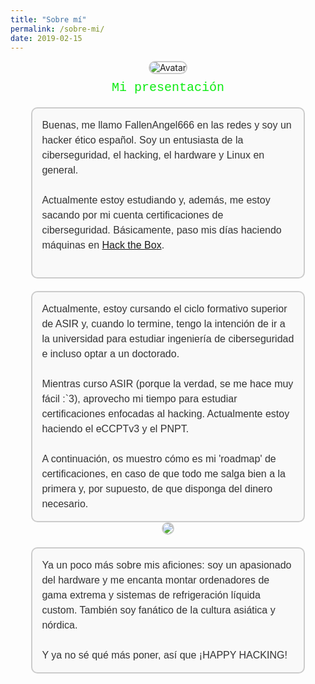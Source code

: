 ```yaml
---
title: "Sobre mí"
permalink: /sobre-mi/
date: 2019-02-15
---
```


<div style="text-align: center;">
  <img src="https://404zzero.github.io/zzero.github.io//assets/images/avatar5.jpeg" alt="Avatar" style="max-width: 150px; border-radius: 15px; border: 2px solid #ccc;">
  <div class="matrix-text" style="margin-top: 10px;">
    Mi presentación
  </div>
  <div class="text-box" style="margin-top: 20px; text-align: left; padding: 15px; border: 2px solid #ccc; border-radius: 10px; background-color: #f9f9f9; width: 80%; max-width: 600px; margin-left: auto; margin-right: auto;">
    Buenas, me llamo FallenAngel666 en las redes y soy un hacker ético español. Soy un entusiasta de la ciberseguridad, el hacking, el hardware y Linux en general.
    <br>
    <br>
    Actualmente estoy estudiando y, además, me estoy sacando por mi cuenta certificaciones de ciberseguridad. Básicamente, paso mis días haciendo máquinas en <a href="https://app.hackthebox.com/users/1728618">Hack the Box</a>.
    <br>
    <br>
  </div>
</div>

<div class="text-box" style="margin-top: 20px; text-align: left; padding: 15px; border: 2px solid #ccc; border-radius: 10px; background-color: #f9f9f9; width: 80%; max-width: 600px; margin-left: auto; margin-right: auto;">
  Actualmente, estoy cursando el ciclo formativo superior de ASIR y, cuando lo termine, tengo la intención de ir a la universidad para estudiar ingeniería de ciberseguridad e incluso optar a un doctorado.
  <br>
  <br>
  Mientras curso ASIR (porque la verdad, se me hace muy fácil :`3), aprovecho mi tiempo para estudiar certificaciones enfocadas al hacking. Actualmente estoy haciendo el eCCPTv3 y el PNPT.
  <br>
  <br>
  A continuación, os muestro cómo es mi 'roadmap' de certificaciones, en caso de que todo me salga bien a la primera y, por supuesto, de que disponga del dinero necesario.
</div>
<div style="text-align: center;" >
  <img src="https://404zzero.github.io/zzero.github.io//assets/images/cert.png" style="max-width: 150px; border-radius: 15px; border: 2px solid #ccc;">
</div>
<div  class="text-box" style="margin-top: 20px; text-align: left; padding: 15px; border: 2px solid #ccc; border-radius: 10px; background-color: #f9f9f9; width: 80%; max-width: 600px; margin-left: auto; margin-right: auto;">
  Ya un poco más sobre mis aficiones: soy un apasionado del hardware y me encanta montar ordenadores de gama extrema y sistemas de refrigeración líquida custom. También soy fanático de la cultura asiática y nórdica.
  <br>
  <br>
  Y ya no sé qué más poner, así que ¡HAPPY HACKING!
</div>

<style>
  .matrix-text {
    color: #00ff00; /* Color base: verde Matrix */
    font-family: 'Courier New', Courier, monospace; /* Fuente monoespaciada */
    font-size: 20px; /* Tamaño del texto */
    animation: color-change 3s infinite; /* Animación infinita de cambio de color */
  }

  @keyframes color-change {
    0% { color: #00ff00; } /* Verde Matrix */
    25% { color: #9400d3; } /* Morado oscuro */
    50% { color: #dda0dd; } /* Lila */
    75% { color: #006400; } /* Verde oscuro */
    100% { color: #00ff00; } /* Vuelve al verde Matrix */
  }

  .text-box {
    font-family: 'Arial', sans-serif;
    font-size: 16px;
    color: #333; /* Color del texto */
    line-height: 1.5;
  }
</style>
